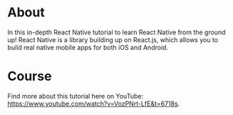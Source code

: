 # About
In this in-depth React Native tutorial to learn React Native from the ground up! React Native is a library building up on React.js, which allows you to build real native mobile apps for both iOS and Android.

# Course
Find more about this tutorial here on YouTube: https://www.youtube.com/watch?v=VozPNrt-LfE&t=6718s.
